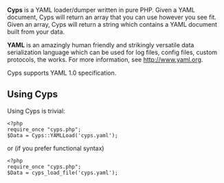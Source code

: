 **Cyps** is a YAML loader/dumper written in pure PHP. Given a YAML document, Cyps will return an array that
you can use however you see fit. Given an array, Cyps will return a string which contains a YAML document 
built from your data.

**YAML** is an amazingly human friendly and strikingly versatile data serialization language which can be used 
for log files, config files, custom protocols, the works. For more information, see http://www.yaml.org.

Cyps supports YAML 1.0 specification.

## Using Cyps

Using Cyps is trivial:

```
<?php
require_once "cyps.php";
$Data = Cyps::YAMLLoad('cyps.yaml');
```

or (if you prefer functional syntax)

```
<?php
require_once "cyps.php";
$Data = cyps_load_file('cyps.yaml');
```
